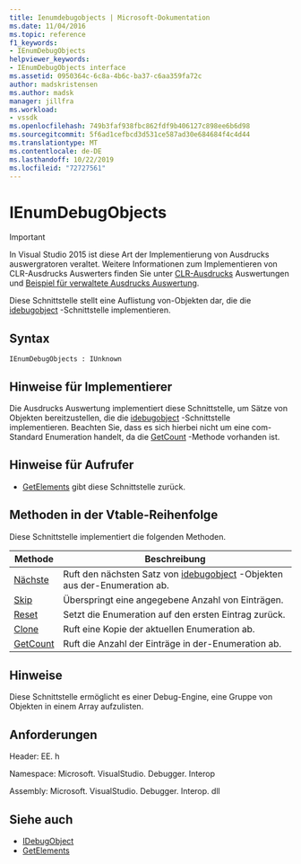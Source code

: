 ```yaml
---
title: Ienumdebugobjects | Microsoft-Dokumentation
ms.date: 11/04/2016
ms.topic: reference
f1_keywords:
- IEnumDebugObjects
helpviewer_keywords:
- IEnumDebugObjects interface
ms.assetid: 0950364c-6c8a-4b6c-ba37-c6aa359fa72c
author: madskristensen
ms.author: madsk
manager: jillfra
ms.workload:
- vssdk
ms.openlocfilehash: 749b3faf938fbc862fdf9b406127c898ee6b6d98
ms.sourcegitcommit: 5f6ad1cefbcd3d531ce587ad30e684684f4c4d44
ms.translationtype: MT
ms.contentlocale: de-DE
ms.lasthandoff: 10/22/2019
ms.locfileid: "72727561"
---
```

# <a name="ienumdebugobjects"></a>IEnumDebugObjects
> [!IMPORTANT]
> In Visual Studio 2015 ist diese Art der Implementierung von Ausdrucks auswergratoren veraltet. Weitere Informationen zum Implementieren von CLR-Ausdrucks Auswerters finden Sie unter [CLR-Ausdrucks](https://github.com/Microsoft/ConcordExtensibilitySamples/wiki/CLR-Expression-Evaluators) Auswertungen und [Beispiel für verwaltete Ausdrucks Auswertung](https://github.com/Microsoft/ConcordExtensibilitySamples/wiki/Managed-Expression-Evaluator-Sample).

 Diese Schnittstelle stellt eine Auflistung von-Objekten dar, die die [idebugobject](../../../extensibility/debugger/reference/idebugobject.md) -Schnittstelle implementieren.

## <a name="syntax"></a>Syntax

```
IEnumDebugObjects : IUnknown
```

## <a name="notes-for-implementers"></a>Hinweise für Implementierer
 Die Ausdrucks Auswertung implementiert diese Schnittstelle, um Sätze von Objekten bereitzustellen, die die [idebugobject](../../../extensibility/debugger/reference/idebugobject.md) -Schnittstelle implementieren. Beachten Sie, dass es sich hierbei nicht um eine com-Standard Enumeration handelt, da die [GetCount](../../../extensibility/debugger/reference/ienumdebugobjects-getcount.md) -Methode vorhanden ist.

## <a name="notes-for-callers"></a>Hinweise für Aufrufer
- [GetElements](../../../extensibility/debugger/reference/idebugarrayobject-getelements.md) gibt diese Schnittstelle zurück.

## <a name="methods-in-vtable-order"></a>Methoden in der Vtable-Reihenfolge
 Diese Schnittstelle implementiert die folgenden Methoden.

|Methode|Beschreibung|
|------------|-----------------|
|[Nächste](../../../extensibility/debugger/reference/ienumdebugobjects-next.md)|Ruft den nächsten Satz von [idebugobject](../../../extensibility/debugger/reference/idebugobject.md) -Objekten aus der-Enumeration ab.|
|[Skip](../../../extensibility/debugger/reference/ienumdebugobjects-skip.md)|Überspringt eine angegebene Anzahl von Einträgen.|
|[Reset](../../../extensibility/debugger/reference/ienumdebugobjects-reset.md)|Setzt die Enumeration auf den ersten Eintrag zurück.|
|[Clone](../../../extensibility/debugger/reference/ienumdebugobjects-clone.md)|Ruft eine Kopie der aktuellen Enumeration ab.|
|[GetCount](../../../extensibility/debugger/reference/ienumdebugobjects-getcount.md)|Ruft die Anzahl der Einträge in der-Enumeration ab.|

## <a name="remarks"></a>Hinweise
 Diese Schnittstelle ermöglicht es einer Debug-Engine, eine Gruppe von Objekten in einem Array aufzulisten.

## <a name="requirements"></a>Anforderungen
 Header: EE. h

 Namespace: Microsoft. VisualStudio. Debugger. Interop

 Assembly: Microsoft. VisualStudio. Debugger. Interop. dll

## <a name="see-also"></a>Siehe auch
- [IDebugObject](../../../extensibility/debugger/reference/idebugobject.md)
- [GetElements](../../../extensibility/debugger/reference/idebugarrayobject-getelements.md)